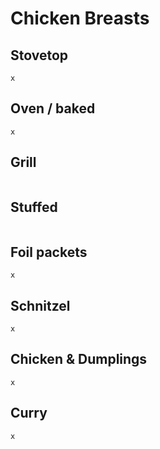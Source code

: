 # Chicken Breasts

## Stovetop
```
x
```


## Oven / baked
```
x
```


## Grill
```

```


## Stuffed
```

```


## Foil packets
```
x
```


## Schnitzel
```
x
```


## Chicken & Dumplings
```
x
```


## Curry
```
x
```
